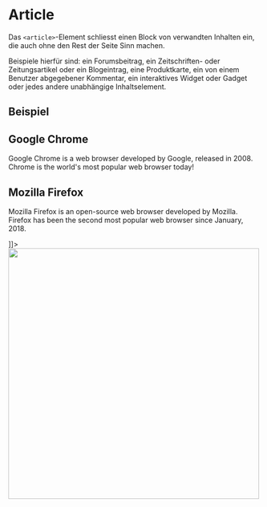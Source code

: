 # Article

Das `<article>`-Element schliesst einen Block von verwandten Inhalten ein, die auch ohne den Rest der Seite Sinn machen.

Beispiele hierfür sind: ein Forumsbeitrag, ein Zeitschriften- oder Zeitungsartikel oder ein Blogeintrag, eine Produktkarte, ein von einem Benutzer
abgegebener Kommentar, ein interaktives Widget oder Gadget oder jedes andere unabhängige Inhaltselement.

## Beispiel

<tabs>
    <tab title="HTML">
        <code-block lang="html">
            <![CDATA[
                <article>
                    <h2>Google Chrome</h2>
                    <p>Google Chrome is a web browser developed by Google, released in 2008. Chrome is the world's most popular web browser today!</p>
                </article>
                <article>
                    <h2>Mozilla Firefox</h2>
                    <p>Mozilla Firefox is an open-source web browser developed by Mozilla. Firefox has been the second most popular web browser since January, 2018.</p>
                </article>
            ]]>
        </code-block>
    </tab>
    <tab title="Resultat">
        <img src="article_2.png" width="500" thumbnail="true" />
    </tab>
</tabs>
